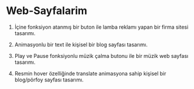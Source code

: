 # Web-Sayfalarim

1. İçine fonksiyon atanmış bir buton ile lamba reklamı yapan bir firma sitesi tasarımı.

2. Animasyonlu bir text ile kişisel bir blog sayfası tasarımı.

3. Play ve Pause fonksiyonlu müzik çalma butonu ile bir müzik web sayfası tasarımı.

4. Resmin hover özelliğinde translate animasyona sahip kişisel bir blog/pörfoy sayfası tasarımı.
